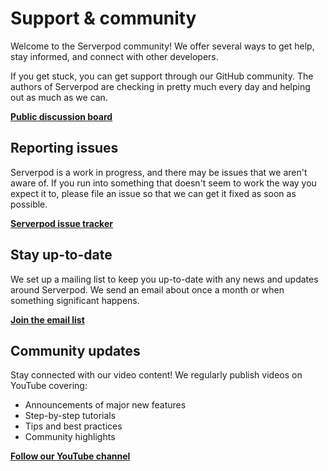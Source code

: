 # Support & community

Welcome to the Serverpod community! We offer several ways to get help, stay informed, and connect with other developers.

If you get stuck, you can get support through our GitHub community. The authors of Serverpod are checking in pretty much every day and helping out as much as we can.

__[Public discussion board](https://github.com/serverpod/serverpod/discussions)__

## Reporting issues

Serverpod is a work in progress, and there may be issues that we aren't aware of. If you run into something that doesn't seem to work the way you expect it to, please file an issue so that we can get it fixed as soon as possible.

__[Serverpod issue tracker](https://github.com/serverpod/serverpod/issues)__

## Stay up-to-date

We set up a mailing list to keep you up-to-date with any news and updates around Serverpod. We send an email about once a month or when something significant happens.

__[Join the email list](https://serverpod.news)__

## Community updates

Stay connected with our video content! We regularly publish videos on YouTube covering:
- Announcements of major new features
- Step-by-step tutorials
- Tips and best practices
- Community highlights

__[Follow our YouTube channel](https://www.youtube.com/@serverpod)__
